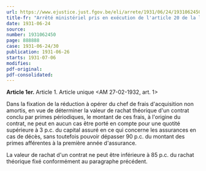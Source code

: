 ```yaml
---
url: https://www.ejustice.just.fgov.be/eli/arrete/1931/06/24/1931062450/justel
title-fr: "Arrêté ministériel pris en exécution de l'article 20 de la loi du 25 juin 1930 relative au contrôle des entreprises d'assurances sur la vie."
date: 1931-06-24
source:
number: 1931062450
page: 888888
case: 1931-06-24/30
publication: 1931-06-26
starts: 1931-07-06
modifies:
pdf-original:
pdf-consolidated:
---
```


**Article 1er.** Article 1. Article unique <AM 27-02-1932, art. 1>

Dans la fixation de la réduction à opérer du chef de frais d'acquisition non amortis, en vue de déterminer la valeur de rachat théorique d'un contrat conclu par primes périodiques, le montant de ces frais, à l'origine du contrat, ne peut en aucun cas être porté en compte pour une quotité supérieure à 3 p.c. du capital assuré en ce qui concerne les assurances en cas de décès, sans toutefois pouvoir dépasser 90 p.c. du montant des primes afférentes à la première année d'assurance.

La valeur de rachat d'un contrat ne peut être inférieure à 85 p.c. du rachat théorique fixé conformément au paragraphe précédent.
